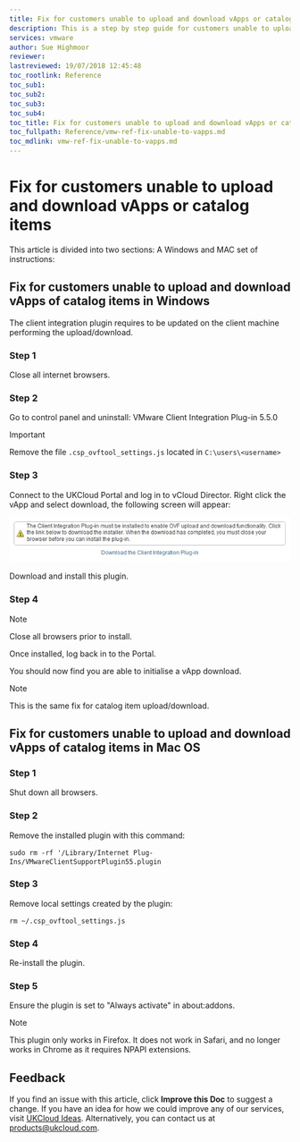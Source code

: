 ```yaml
---
title: Fix for customers unable to upload and download vApps or catalog items | UKCloud Ltd
description: This is a step by step guide for customers unable to upload or download catalog items
services: vmware
author: Sue Highmoor
reviewer:
lastreviewed: 19/07/2018 12:45:48
toc_rootlink: Reference
toc_sub1: 
toc_sub2:
toc_sub3:
toc_sub4:
toc_title: Fix for customers unable to upload and download vApps or catalog items
toc_fullpath: Reference/vmw-ref-fix-unable-to-vapps.md
toc_mdlink: vmw-ref-fix-unable-to-vapps.md
---
```


# Fix for customers unable to upload and download vApps or catalog items

This article is divided into two sections: A Windows and MAC set of instructions:

## Fix for customers unable to upload and download vApps of catalog items in Windows

The client integration plugin requires to be updated on the client machine performing the upload/download.

### Step 1

Close all internet browsers.

### Step 2

Go to control panel and uninstall: VMware Client Integration Plug-in 5.5.0

> [!IMPORTANT]
>
> Remove the file `.csp_ovftool_settings.js` located in `C:\users\<username>`

### Step 3

Connect to the UKCloud Portal and log in to vCloud Director. Right click the vApp and select download, the following screen will appear:

![Client Integration Plug-in download page](images/integration_plugin.jpg)

Download and install this plugin.

### Step 4

> [!NOTE]
> Close all browsers prior to install.

Once installed, log back in to the Portal.

You should now find you are able to initialise a vApp download.

> [!NOTE]
> This is the same fix for catalog item upload/download.

## Fix for customers unable to upload and download vApps of catalog items in Mac OS

### Step 1

Shut down all browsers.

### Step 2

Remove the installed plugin with this command:

    sudo rm -rf '/Library/Internet Plug-Ins/VMwareClientSupportPlugin55.plugin

### Step 3

Remove local settings created by the plugin:

    rm ~/.csp_ovftool_settings.js

### Step 4

Re-install the plugin.

### Step 5

Ensure the plugin is set to "Always activate" in about:addons.

> [!NOTE]
> This plugin only works in Firefox. It does not work in Safari, and no longer works in Chrome as it requires NPAPI extensions.

## Feedback

If you find an issue with this article, click **Improve this Doc** to suggest a change. If you have an idea for how we could improve any of our services, visit [UKCloud Ideas](https://ideas.ukcloud.com). Alternatively, you can contact us at <products@ukcloud.com>.
